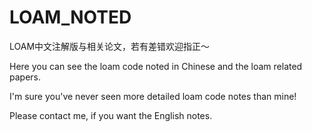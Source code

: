 # LOAM_NOTED
LOAM中文注解版与相关论文，若有差错欢迎指正～

Here you can see the loam code noted in Chinese and the loam related papers.

I'm sure you've never seen more detailed loam code notes than mine!

Please contact me, if you want the English notes.
